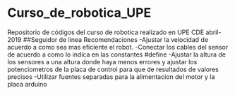 # Curso_de_robotica_UPE
Repositorio de códigos del curso de robotica realizado en UPE CDE abril-2019
##Seguidor de linea Recomendaciones
-Ajustar la velocidad de acuerdo a como sea mas eficiente el robot.
-Conectar los cables del sensor de acuerdo a como lo indica en las constantes #define
-Ajustar la altura de los sensores a una altura donde haya menos errores y ajustar los potenciometros de la placa de control para que de resultados de valores precisos
-Utilizar fuentes separadas para la alimentacion del motor y la placa arduino
